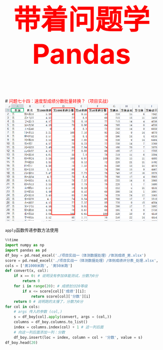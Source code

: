 



<p style="font-size: 90px;font-weight: bold;text-align: center;color: red;">带着问题学Pandas</p>
# <font color='red'>问题七十四：速度型成绩分数批量转换？（项目实战）</font>

<img src="./images/74-速度型成绩分数批量转换.png" style="zoom:67%;" />

`apply`函数传递参数方法使用

```Python
%%time
import numpy as np
import pandas as pd
df_boy = pd.read_excel('./项目实战一（体测数据处理）/体测成绩_男.xlsx')
score = pd.read_excel('./项目实战一（体测数据处理）/体侧成绩评分表_处理.xlsx', header = [0,1],index_col=0)
cols = ['男1000米跑', '男50米跑']
def convert(x, col):
    if x == 0: # 说明没有参加体能测试，分数为0分
        return 0
    for i in range(20): # 成绩划分20等级
        if x <= score[col]['成绩'][i]:
            return score[col]['分数'][i]
    return 0 # 说明跑的太慢了，分数为0分
for col in cols:
    # args 传入的参数 (col,)
    s = df_boy[col].apply(convert, args = (col,))
    columns = df_boy.columns.to_list()
    index = columns.index(col) + 1 # 这一列后面
    # 向这一列后面添加一列：分数
    df_boy.insert(loc = index, column = col + '分数', value = s)
df_boy.head(20)
```

